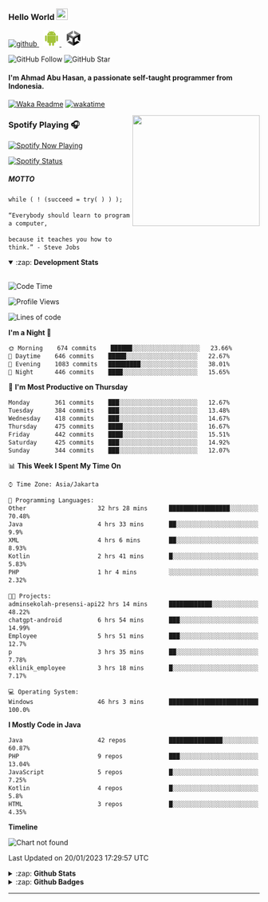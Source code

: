 ### Hello World <img src="https://github.com/eby8zevin/eby8zevin/blob/main/assets/Hi.gif"  width="23" height="23">

<p align="left">
  <a href="https://github.com/eby8zevin" target="_blank">
    <img src="https://github.com/eby8zevin/eby8zevin/blob/main/assets/GitHub.png" alt="github" width="33" height="33"/>
  </a>
  &nbsp;
  <a href="https://github.com/eby8zevin/QRBarcode" target="_blank">
    <img src="https://raw.githubusercontent.com/devicons/devicon/master/icons/android/android-plain.svg" alt="android" width="33" height="33"/>
  </a>
  &nbsp;
  <a href="https://github.com/eby8zevin/unity-ARMarker" target="_blank">
    <img src="https://raw.githubusercontent.com/devicons/devicon/master/icons/unity/unity-original.svg" alt="unity" width="33" height="33"/>
  </a>
</p>

![GitHub Follow](https://img.shields.io/github/followers/eby8zevin.svg?style=social&label=Follow)
![GitHub Star](https://img.shields.io/github/stars/eby8zevin?affiliations=OWNER%2CCOLLABORATOR&style=social&label=Star)

#### I'm Ahmad Abu Hasan, a passionate self-taught programmer from Indonesia.

[![Waka Readme](https://github.com/eby8zevin/eby8zevin/actions/workflows/anmol098.yml/badge.svg)](https://github.com/eby8zevin/eby8zevin/actions/workflows/anmol098.yml)
[![wakatime](https://wakatime.com/badge/user/bbcd646f-1daf-4865-a20e-46d4c803e6f8.svg)](https://wakatime.com/@bbcd646f-1daf-4865-a20e-46d4c803e6f8)

<img src="https://github.com/eby8zevin/eby8zevin/blob/main/assets/Octocat.png" width="255" height="222" align='right'>

### Spotify Playing 🎧

[<img src="https://spotify-now-playing-ahmadabuhasan.vercel.app/api/spotify-playing" alt="Spotify Now Playing" width="350" />](https://open.spotify.com/user/gr3y7pr12w9ol2dy2ccdb10e7)

[<img src="https://readme-spotify-status-ahmadabuhasan.vercel.app/api/run-spotify-status" alt="Spotify Status" width="350" />](https://open.spotify.com/user/gr3y7pr12w9ol2dy2ccdb10e7)

##### MOTTO

```
while ( ! (succeed = try( ) ) );

“Everybody should learn to program a computer,

because it teaches you how to think.” - Steve Jobs
```

<details open>
  <summary> :zap: <b>Development Stats</b> </summary>
<br/>

<!--START_SECTION:waka-->
![Code Time](http://img.shields.io/badge/Code%20Time-2%2C513%20hrs%2026%20mins-blue)

![Profile Views](http://img.shields.io/badge/Profile%20Views-6-blue)

![Lines of code](https://img.shields.io/badge/From%20Hello%20World%20I%27ve%20Written-258%20Thousand%20lines%20of%20code-blue)

**I'm a Night 🦉** 

```text
🌞 Morning    674 commits    ██████░░░░░░░░░░░░░░░░░░░   23.66% 
🌆 Daytime    646 commits    █████░░░░░░░░░░░░░░░░░░░░   22.67% 
🌃 Evening    1083 commits   █████████░░░░░░░░░░░░░░░░   38.01% 
🌙 Night      446 commits    ████░░░░░░░░░░░░░░░░░░░░░   15.65%

```
📅 **I'm Most Productive on Thursday** 

```text
Monday       361 commits    ███░░░░░░░░░░░░░░░░░░░░░░   12.67% 
Tuesday      384 commits    ███░░░░░░░░░░░░░░░░░░░░░░   13.48% 
Wednesday    418 commits    ███░░░░░░░░░░░░░░░░░░░░░░   14.67% 
Thursday     475 commits    ████░░░░░░░░░░░░░░░░░░░░░   16.67% 
Friday       442 commits    ████░░░░░░░░░░░░░░░░░░░░░   15.51% 
Saturday     425 commits    ███░░░░░░░░░░░░░░░░░░░░░░   14.92% 
Sunday       344 commits    ███░░░░░░░░░░░░░░░░░░░░░░   12.07%

```


📊 **This Week I Spent My Time On** 

```text
⌚︎ Time Zone: Asia/Jakarta

💬 Programming Languages: 
Other                    32 hrs 28 mins      █████████████████░░░░░░░░   70.48% 
Java                     4 hrs 33 mins       ██░░░░░░░░░░░░░░░░░░░░░░░   9.9% 
XML                      4 hrs 6 mins        ██░░░░░░░░░░░░░░░░░░░░░░░   8.93% 
Kotlin                   2 hrs 41 mins       █░░░░░░░░░░░░░░░░░░░░░░░░   5.83% 
PHP                      1 hr 4 mins         ░░░░░░░░░░░░░░░░░░░░░░░░░   2.32%

🐱‍💻 Projects: 
adminsekolah-presensi-api22 hrs 14 mins      ████████████░░░░░░░░░░░░░   48.22% 
chatgpt-android          6 hrs 54 mins       ███░░░░░░░░░░░░░░░░░░░░░░   14.99% 
Employee                 5 hrs 51 mins       ███░░░░░░░░░░░░░░░░░░░░░░   12.7% 
p                        3 hrs 35 mins       ██░░░░░░░░░░░░░░░░░░░░░░░   7.78% 
eklinik_employee         3 hrs 18 mins       █░░░░░░░░░░░░░░░░░░░░░░░░   7.17%

💻 Operating System: 
Windows                  46 hrs 3 mins       █████████████████████████   100.0%

```

**I Mostly Code in Java** 

```text
Java                     42 repos            ███████████████░░░░░░░░░░   60.87% 
PHP                      9 repos             ███░░░░░░░░░░░░░░░░░░░░░░   13.04% 
JavaScript               5 repos             █░░░░░░░░░░░░░░░░░░░░░░░░   7.25% 
Kotlin                   4 repos             █░░░░░░░░░░░░░░░░░░░░░░░░   5.8% 
HTML                     3 repos             █░░░░░░░░░░░░░░░░░░░░░░░░   4.35%

```


**Timeline**

![Chart not found](https://raw.githubusercontent.com/eby8zevin/eby8zevin/main/charts/bar_graph.png) 


 Last Updated on 20/01/2023 17:29:57 UTC
<!--END_SECTION:waka-->

</details>

<details>
  <summary> :zap: <b>Github Stats</b> </summary>
<p align="center">:heart:</p>
<p align="center"><a href="https://github.com/eby8zevin">
  <img src="https://github-readme-stats.vercel.app/api?username=eby8zevin&show_icons=true&theme=dark&line_height=20">
  <img src="https://github-readme-stats.vercel.app/api/top-langs/?username=eby8zevin&layout=compact&theme=dark">
</a></p>
<p align="center">
  <a href="https://github.com/eby8zevin">
    <img src="https://github-readme-streak-stats.herokuapp.com/?user=eby8zevin&theme=dark"/>
  </a>
</p>
</details>

<details>
  <summary> :zap: <b>Github Badges</b> </summary>
  <br>
  <a href='https://archiveprogram.github.com/'><img src='https://raw.githubusercontent.com/acervenky/animated-github-badges/master/assets/acbadge.gif' width='40' height='40'></a> 
  <a href='https://docs.github.com/en/developers'><img src='https://raw.githubusercontent.com/acervenky/animated-github-badges/master/assets/devbadge.gif' width='40' height='40'></a> 
  <a href='https://github.com/pricing'><img src='https://raw.githubusercontent.com/acervenky/animated-github-badges/master/assets/pro.gif' width='40' height='40'></a> 
  <a href='https://stars.github.com/'><img src='https://raw.githubusercontent.com/acervenky/animated-github-badges/master/assets/starbadge.gif' width='35' height='35'></a> 
  <a href='https://docs.github.com/en/github/supporting-the-open-source-community-with-github-sponsors'><img src='https://raw.githubusercontent.com/acervenky/animated-github-badges/master/assets/sponsorbadge.gif' width='35' height='35'></a>
</details>

---
